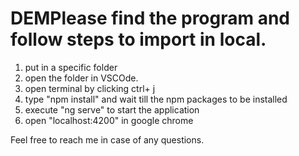 # DEMPlease find the program and follow steps to import in local. 

1. put in a specific folder
2. open the folder in VSCOde. 
3. open terminal by clicking ctrl+ j 
4. type "npm install" and wait till the npm packages to be installed
5. execute "ng serve" to start the application
6. open "localhost:4200" in google chrome 

Feel free to reach me in case of any questions. 
